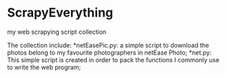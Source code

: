 # ScrapyEverything
my web scrapying script collection

The collection include:
*netEasePic.py: a simple script to download the photos belong to my favourite photographers in netEase Photo;
*net.py: This simple script is created in order to pack the functions I commonly use to write the web program;

